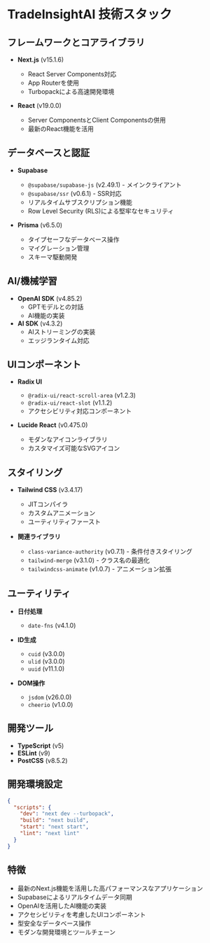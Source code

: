 # TradeInsightAI 技術スタック

## フレームワークとコアライブラリ
- **Next.js** (v15.1.6)
  - React Server Components対応
  - App Routerを使用
  - Turbopackによる高速開発環境

- **React** (v19.0.0)
  - Server ComponentsとClient Componentsの併用
  - 最新のReact機能を活用

## データベースと認証
- **Supabase**
  - `@supabase/supabase-js` (v2.49.1) - メインクライアント
  - `@supabase/ssr` (v0.6.1) - SSR対応
  - リアルタイムサブスクリプション機能
  - Row Level Security (RLS)による堅牢なセキュリティ

- **Prisma** (v6.5.0)
  - タイプセーフなデータベース操作
  - マイグレーション管理
  - スキーマ駆動開発

## AI/機械学習
- **OpenAI SDK** (v4.85.2)
  - GPTモデルとの対話
  - AI機能の実装
- **AI SDK** (v4.3.2)
  - AIストリーミングの実装
  - エッジランタイム対応

## UIコンポーネント
- **Radix UI**
  - `@radix-ui/react-scroll-area` (v1.2.3)
  - `@radix-ui/react-slot` (v1.1.2)
  - アクセシビリティ対応コンポーネント

- **Lucide React** (v0.475.0)
  - モダンなアイコンライブラリ
  - カスタマイズ可能なSVGアイコン

## スタイリング
- **Tailwind CSS** (v3.4.17)
  - JITコンパイラ
  - カスタムアニメーション
  - ユーティリティファースト

- **関連ライブラリ**
  - `class-variance-authority` (v0.7.1) - 条件付きスタイリング
  - `tailwind-merge` (v3.1.0) - クラス名の最適化
  - `tailwindcss-animate` (v1.0.7) - アニメーション拡張

## ユーティリティ
- **日付処理**
  - `date-fns` (v4.1.0)

- **ID生成**
  - `cuid` (v3.0.0)
  - `ulid` (v3.0.0)
  - `uuid` (v11.1.0)

- **DOM操作**
  - `jsdom` (v26.0.0)
  - `cheerio` (v1.0.0)

## 開発ツール
- **TypeScript** (v5)
- **ESLint** (v9)
- **PostCSS** (v8.5.2)

## 開発環境設定
```json
{
  "scripts": {
    "dev": "next dev --turbopack",
    "build": "next build",
    "start": "next start",
    "lint": "next lint"
  }
}
```

## 特徴
- 最新のNext.js機能を活用した高パフォーマンスなアプリケーション
- Supabaseによるリアルタイムデータ同期
- OpenAIを活用したAI機能の実装
- アクセシビリティを考慮したUIコンポーネント
- 型安全なデータベース操作
- モダンな開発環境とツールチェーン

